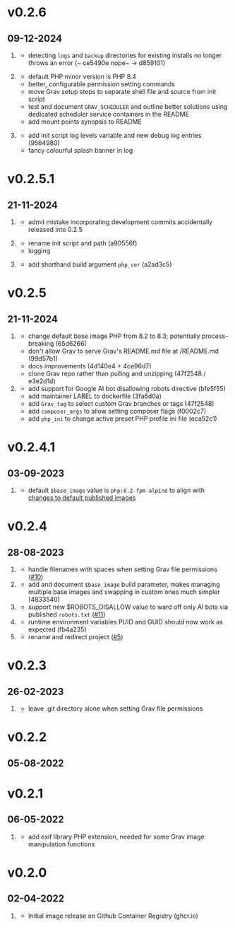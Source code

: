 # v0.2.6
## 09-12-2024

1. [](#bugfix)
    * detecting `logs` and `backup` directories for existing installs no longer throws an error (~ ce5490e nope~ → d859101)

2. [](#improved)
    * default PHP minor version is PHP 8.4
    * better, configurable permission setting commands
    * move Grav setup steps to separate shell file and source from init script
    * test and document `GRAV_SCHEDULER` and outline better solutions using dedicated scheduler service containers in the README
    * add mount points synopsis to README

3. [](#new)
    * add init script log levels variable and new debug log entries (9564980)
    * fancy colourful splash banner in log

# v0.2.5.1
## 21-11-2024

1. [](#bugfix)
    * admit mistake incorporating development commits accidentally released into 0.2.5

2. [](#improved)
    * rename init script and path (a90556f)
    * logging

3. [](#new)
    * add shorthand build argument `php_ver` (a2ad3c5)

# v0.2.5
## 21-11-2024

1. [](#improved)
    * change default base image PHP from 8.2 to 8.3; potentially process-breaking (65d6266)
    * don't allow Grav to serve Grav's README.md file at /README.md (99d57b1)
    * docs improvements (4d140e4 + 4ce96d7)
    * clone Grav repo rather than pulling and unzipping (47f2548 / e3e2d1d)
2. [](#new)
    * add support for Google AI bot disallowing robots directive (bfe5f55)
    * add maintainer LABEL to dockerfile (3fa6d0a)
    * add `Grav_tag` to select custom Grav branches or tags (47f2548)
    * add `composer_args` to allow setting composer flags (f0002c7)
    * add `php_ini` to change active preset PHP profile ini file (eca52c1)

# v0.2.4.1
## 03-09-2023

1. [](#improved)
    * default `$base_image` value is `php:8.2-fpm-alpine` to align with [changes to default published images](https://github.com/hughbris/cadaver/discussions/8)

# v0.2.4
## 28-08-2023

1. [](#bugfix)
    * handle filenames with spaces when setting Grav file permissions ([#10](https://github.com/hughbris/grav-daddy/issues/10))
2. [](#new)
    * add and document `$base_image` build parameter, makes managing multiple base images and swapping in custom ones much simpler (4833540)
3. [](#new)
    * support new $ROBOTS_DISALLOW value to ward off only AI bots via published `robots.txt` ([#11](https://github.com/hughbris/grav-daddy/issues/11))
4. [](#bugfix)
    * runtime environment variables PUID and GUID should now work as expected (fb4a235)
5. [](#improved)
    * rename and redirect project ([#5](https://github.com/hughbris/grav-daddy/issues/5))

# v0.2.3
## 26-02-2023

1. [](#bugfix)
    * leave .git directory alone when setting Grav file permissions

# v0.2.2
## 05-08-2022

# v0.2.1
## 06-05-2022

1. [](#improved)
    * add exif library PHP extension, needed for some Grav image manipulation functions

# v0.2.0
## 02-04-2022

1. [](#new)
    * Initial image release on Github Container Registry (ghcr.io)
